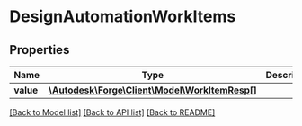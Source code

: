 # DesignAutomationWorkItems

## Properties
Name | Type | Description | Notes
------------ | ------------- | ------------- | -------------
**value** | [**\Autodesk\Forge\Client\Model\WorkItemResp[]**](WorkItemResp.md) |  | [optional] 

[[Back to Model list]](../README.md#documentation-for-models) [[Back to API list]](../README.md#documentation-for-api-endpoints) [[Back to README]](../README.md)


